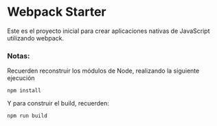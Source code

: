 # Webpack Starter

Este es el proyecto inicial para crear aplicaciones nativas de JavaScript utilizando webpack.

### Notas:
Recuerden reconstruir los módulos de Node, realizando la siguiente ejecución
```
npm install
```

Y para construir el build, recuerden:
```
npm run build
```
